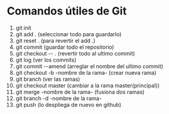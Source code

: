 # Comandos útiles de Git

1.  git init
2.  git add . (seleccionar todo para guardarlo)
3.  git reset . (para revertir el add .)
4.  git commit (guardar todo el repositorio)
5.  git checkout -- . (revertir todo al ultimo commit)
6.  git log (ver los commits)
7.  git commit --amend (arreglar el nombre del ultimo commit)
8.  git checkout -b -nombre de la rama- (crear nueva rama)
9.  git branch (ver las ramas)
10. git checkout master (cambiar a la rama master(principal))
11. git merge -nombre de la rama- (fusiona dos ramas)
12. git branch -d -nombre de la rama-
13. git push (lo despliega de nuevo en github)